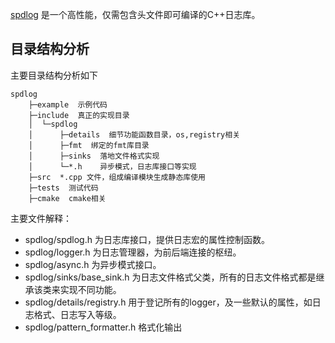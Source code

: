 [spdlog](https://github.com/gabime/spdlog) 是一个高性能，仅需包含头文件即可编译的C++日志库。

## 目录结构分析

主要目录结构分析如下

```
spdlog
    ├─example  示例代码
    ├─include  真正的实现目录
    │  └─spdlog
    │      ├─details  细节功能函数目录，os,registry相关
    │      ├─fmt  绑定的fmt库目录
    │      ├─sinks  落地文件格式实现
    │      └─*.h    异步模式，日志库接口等实现
    ├─src  *.cpp 文件，组成编译模块生成静态库使用
    ├─tests  测试代码
	├─cmake  cmake相关
```

主要文件解释：

- spdlog/spdlog.h 为日志库接口，提供日志宏的属性控制函数。
- spdlog/logger.h 为日志管理器，为前后端连接的枢纽。
- spdlog/async.h 为异步模式接口。
- spdlog/sinks/base_sink.h 为日志文件格式父类，所有的日志文件格式都是继承该类来实现不同功能。
- spdlog/details/registry.h 用于登记所有的logger，及一些默认的属性，如日志格式、日志写入等级。
- spdlog/pattern_formatter.h 格式化输出